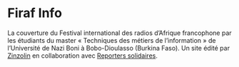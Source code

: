 # Firaf Info

La couverture du Festival international des radios d’Afrique francophone par les étudiants du master « Techniques des métiers de l’information » de l’Université de Nazi Boni à Bobo-Dioulasso (Burkina Faso). Un site édité par [Zinzolin](https://zinzolin.org) en collaboration avec [Reporters solidaires](https://reporterssolidaires.com).